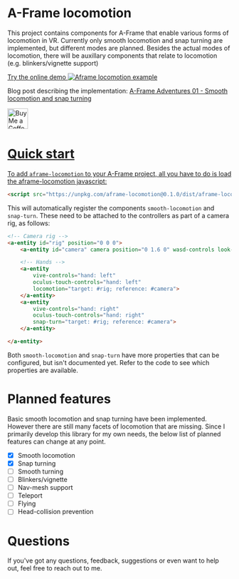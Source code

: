 # A-Frame locomotion
This project contains components for A-Frame that enable various forms of locomotion in VR. Currently only smooth locomotion and snap turning are implemented, but different modes are planned. Besides the actual modes of locomotion, there will be auxillary components that relate to locomotion (e.g. blinkers/vignette support)

<a href="https://aframe-locomotion-example.fern.solutions/">Try the online demo
<img src="https://fern.solutions/images/projects/aframe-locomotion.png" alt="Aframe locomotion example"/>
</a>

Blog post describing the implementation: [A-Frame Adventures 01 - Smooth locomotion and snap turning](https://fern.solutions/dev-logs/aframe-adventures-01/)

<a href='https://ko-fi.com/fernsolutions' target='_blank'><img height='35' style='border:0px;height:46px;' src='https://az743702.vo.msecnd.net/cdn/kofi3.png?v=0' border='0' alt='Buy Me a Coffee at ko-fi.com' />

# Quick start
To add `aframe-locomotion` to your A-Frame project, all you have to do is load the aframe-locomotion javascript:
```html
<script src="https://unpkg.com/aframe-locomotion@0.1.0/dist/aframe-locomotion.umd.min.js"></script>
```

This will automatically register the components `smooth-locomotion` and `snap-turn`. These need to be attached to the controllers as part of a camera rig, as follows:
```html
<!-- Camera rig -->
<a-entity id="rig" position="0 0 0">
    <a-entity id="camera" camera position="0 1.6 0" wasd-controls look-controls></a-entity>

    <!-- Hands -->
    <a-entity
        vive-controls="hand: left"
        oculus-touch-controls="hand: left"
        locomotion="target: #rig; reference: #camera">
    </a-entity>
    <a-entity
        vive-controls="hand: right"
        oculus-touch-controls="hand: right"
        snap-turn="target: #rig; reference: #camera">
    </a-entity>

</a-entity>
```

Both `smooth-locomotion` and `snap-turn` have more properties that can be configured, but isn't documented yet. Refer to the code to see which properties are available.

# Planned features
Basic smooth locomotion and snap turning have been implemented. However there are still many facets of locomotion that are missing. Since I primarily develop this library for my own needs, the below list of planned features can change at any point.

* [x] Smooth locomotion
* [x] Snap turning
* [ ] Smooth turning
* [ ] Blinkers/vignette
* [ ] Nav-mesh support
* [ ] Teleport
* [ ] Flying
* [ ] Head-collision prevention

# Questions
If you've got any questions, feedback, suggestions or even want to help out, feel free to reach out to me.
